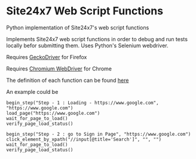 # Site24x7 Web Script Functions
Python implementation of Site24x7's web script functions

Implements Site24x7 web script functions in order to debug and run tests locally befor submitting them. Uses Python's Selenium webdriver.

Requires [GeckoDriver](https://github.com/mozilla/geckodriver/releases) for Firefox

Requires [Chromium WebDriver](https://chromedriver.chromium.org/) for Chrome

The definition of each function can be found [here](https://www.site24x7.com/help/admin/adding-a-monitor/advanced-web-script-editing.html)

An example could be
```
begin_step("Step - 1 : Loading - https://www.google.com", "https://www.google.com")
load_page("https://www.google.com")
wait_for_page_to_load()
verify_page_load_status()

begin_step("Step - 2 : go to Sign in Page", "https://www.google.com")
click_element_by_xpath("//input[@title='Search']", "", "")
wait_for_page_to_load()
verify_page_load_status()
```
